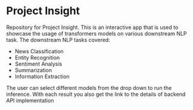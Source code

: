 # Project Insight
 Repository for Project Insight. This is an interactive app that is used to showcase the usage of transformers models on various downstream NLP task.
 The downstream NLP tasks covered:
 * News Classification
 * Entity Recognition
 * Sentiment Analysis
 * Summarization
 * Information Extraction
 
 The user can select different models from the drop down to run the inference. 
 With each result you also get the link to the details of backend API implementation
